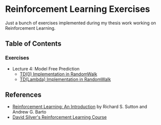 # Reinforcement Learning Exercises
Just a bunch of exercises implemented during my thesis work working on Reinforcement Learning.

## Table of Contents
### Exercises 
- Lecture 4: Model Free Prediction
   - [TD(0) Implementation in RandomWalk](exercises/td0_implementation)
   - [TD(Lambda) Implementation in RandomWalk](exercises/tdLambda_implementation)


## References

- [Reinforcement Learning: An Introduction](http://incompleteideas.net/book/RLbook2018.pdf)
by Richard S. Sutton and Andrew G. Barto
- [David Silver's Reinforcement Learning Course](http://www0.cs.ucl.ac.uk/staff/d.silver/web/Teaching.html)
